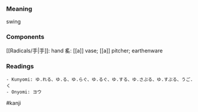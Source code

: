 ### Meaning

swing

### Components

[[Radicals/手|手]]: hand 䍃: [[a]] vase; [[a]] pitcher; earthenware

### Readings

```
- Kunyomi: ゆ.れる、ゆ.る、ゆ.らぐ、ゆ.るぐ、ゆ.する、ゆ.さぶる、ゆ.すぶる、うご.く
- Onyomi: ヨウ
```

#kanji
